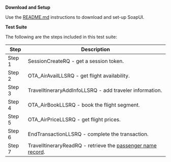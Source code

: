 **Download and Setup**

Use the [README.md](/SabreAPIsTestSuites/README.md) instructions to download and
set-up SoapUI.

**Test Suite**

The following are the steps included in this test suite:

| **Step** | **Description**                                                                                             |
|----------|-------------------------------------------------------------------------------------------------------------|
| Step 1   | SessionCreateRQ - get a session token.                                                         |
| Step 2   | OTA_AirAvailLLSRQ - get flight availability.                                                   |
| Step 3   | TravelItineraryAddInfoLLSRQ - add traveler information.                                        |
| Step 4   | OTA_AirBookLLSRQ - book the flight segment.                                                    |
| Step 5   | OTA_AirPriceLLSRQ - get flight prices.                                                         |
| Step 6   | EndTransactionLLSRQ - complete the transaction.                                                |
| Step 7   | TravelItineraryReadRQ - retrieve the [passenger name record](https://developer.sabre.com/resources/getting_started_with_sabre_apis/sabre_apis_101/intros/intro_to_pnrs). |
